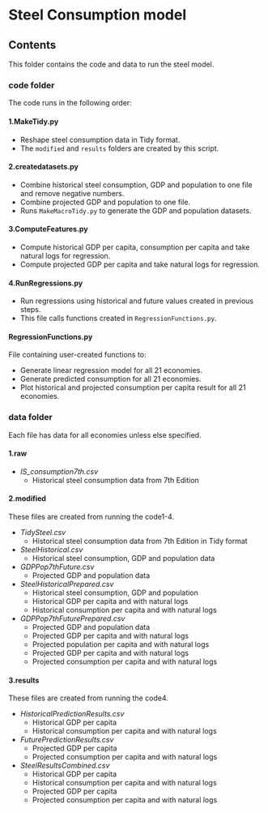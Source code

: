 # Steel Consumption model

## Contents
This folder contains the code and data to run the steel model.

### code folder
The code runs in the following order:

#### 1.MakeTidy.py
- Reshape steel consumption data in Tidy format.
- The `modified` and `results` folders are created by this script.
#### 2.createdatasets.py
- Combine historical steel consumption, GDP and population to one file and remove negative numbers.
- Combine projected GDP and population to one file.
- Runs `MakeMacroTidy.py` to generate the GDP and population datasets.
#### 3.ComputeFeatures.py
- Compute historical GDP per capita, consumption per capita and take natural logs for regression.
- Compute projected GDP per capita and take natural logs for regression.
#### 4.RunRegressions.py
- Run regressions using historical and future values created in previous steps.
- This file calls functions created in `RegressionFunctions.py`.

#### RegressionFunctions.py
File containing user-created functions to:
- Generate linear regression model for all 21 economies.
- Generate predicted consumption for all 21 economies.
- Plot historical and projected consumption per capita result for all 21 economies.

### data folder
Each file has data for all economies unless else specified.

#### 1.raw
- *IS_consumption7th.csv*
  - Historical steel consumption data from 7th Edition
#### 2.modified
These files are created from running the code1-4.
- *TidySteel.csv* 
  - Historical steel consumption data from 7th Edition in Tidy format
- *SteelHistorical.csv*
  - Historical steel consumption, GDP and population data
- *GDPPop7thFuture.csv*
  - Projected GDP and population data
- *SteelHistoricalPrepared.csv*
  - Historical steel consumption, GDP and population
  - Historical GDP per capita and with natural logs
  - Historical consumption per capita and with natural logs
- *GDPPop7thFuturePrepared.csv*
  - Projected GDP and population data
  - Projected GDP per capita and with natural logs
  - Projected population per capita and with natural logs
  - Projected GDP per capita and with natural logs
  - Projected consumption per capita and with natural logs
#### 3.results
These files are created from running the code4.
- *HistoricalPredictionResults.csv*
  - Historical GDP per capita
  - Historical consumption per capita and with natural logs
- *FuturePredictionResults.csv*
  - Projected GDP per capita
  - Projected consumption per capita and with natural logs
- *SteelResultsCombined.csv*
  - Historical GDP per capita
  - Historical consumption per capita and with natural logs
  - Projected GDP per capita
  - Projected consumption per capita and with natural logs
  
